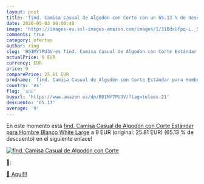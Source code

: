 ```yaml
---
layout: post
title: 'find. Camisa Casual de Algodón con Corte con un 65.13 % de descuento'
date: 2020-05-03 06:00:48
image: 'https://images-eu.ssl-images-amazon.com/images/I/31BdxUfpq-L._SL200_.jpg'
comments: true
category: ofertas
author: ring
slug: 'B01MY7PU3V-es find. Camisa Casual de Algodón con Corte Estándar para Hombre  Blanco  White   Large'
actualPrice: 9 EUR
currency: EUR
price: 9
comparePrice: 25.81 EUR
prodname: 'find. Camisa Casual de Algodón con Corte Estándar para Hombre  Blanco  White   Large'
country: 'es'
flag: '🇪🇸'
buyurl: 'https://www.amazon.es/dp/B01MY7PU3V/?tag=tolees-21'
descuento: '65.13'
average: '9'
---
```


En este momento está [find. Camisa Casual de Algodón con Corte Estándar para Hombre  Blanco  White   Large](https://www.amazon.es/dp/B01MY7PU3V/?tag=tolees-21) a 9 EUR (original: 25.81 EUR) (65.13 %  de descuento) en el siguiente enlace!

[![find. Camisa Casual de Algodón con Corte](https://images-eu.ssl-images-amazon.com/images/I/31BdxUfpq-L._SL200_.jpg)](https://www.amazon.es/dp/B01MY7PU3V/?tag=tolees-21)

🔎:


[🛒 Aquí!!!](https://www.amazon.es/dp/B01MY7PU3V/?tag=tolees-21)

